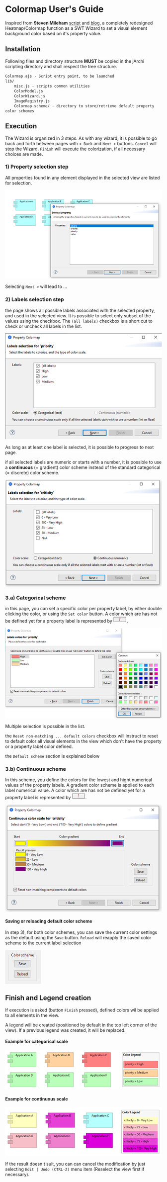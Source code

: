 # Colormap User's Guide

Inspired from **Steven Mileham** [script](https://gist.github.com/smileham/4bbca832d8fe629b72beb4e2b9a4b7ea) and [blog](https://smileham.co.uk/2022/06/15/archi-jarchi-and-rag-status-maps/), a completely redesigned Heatmap/Colormap function as a SWT Wizard to set a visual element background color based on it's property value.

## Installation
Following files and directory structure **MUST** be copied in the jArchi scripting directory and shall respect the tree structure.

```
Colormap.ajs - Script entry point, to be launched
lib/
    misc.js - scripts common utilities
    ColorModel.js 
    ColorWizard.js
    ImageRegistry.js
    Colormap.scheme/ - directory to store/retrieve default property color schemes
```

## Execution
The Wizard is organized in 3 steps. As with any wizard, it is possible to go back and forth between pages with `< Back` and `Next >` buttons. `Cancel` will stop the Wizard. `Finish` will execute the colorization, if all necessary choices are made.

### 1) Property selection step
All properties found in any element displayed in the selected view are listed for selection.

![Property selection](./img/Property%20list.png)

Selecting `Next >` will lead to ...

### 2) Labels selection step
the page shows all possible labels associated with the selected property, and used in the selected view. It is possible to select only subset of the values using the checkbox. The `(all labels)` checkbox is a short cut to check or uncheck all labels in the list.

![Labels selection](./img/Property%20labels%20selection.png)

As long as at least one label is selected, it is possible to progress to next page.

if all selected labels are numeric or starts with a number, it is possible to use a **continuous** (= gradient) color scheme instead of the standard categorical (= discrete) color scheme.

![Numeric Labels](./img/Property%20labels%20selection%202.png)

### 3.a) Categorical scheme 

in this page, you can set a specific color per property label, by either double clicking the color, or using the `Set color` button.
A color which are has not be defined yet for a property label is represented by ![Unknown color](./img/UnknownColor.png).

![Categorical](./img/Category%20scheme%20colors.png)

Multiple selection is possible in the list.

the `Reset non-matching ... default colors` checkbox will instruct to reset to default color all visual elements in the view which don't have the property or a property label color defined.

the `Default scheme` section is explained below

### 3.b) Continuous scheme 

In this scheme, you define the colors for the lowest and hight numerical values of the property labels. A gradient color scheme is applied to each label numerical value. A color which are has not be defined yet for a property label is represented by ![Unknown color](./img/UnknownColor.png).


![Continuous](./img/Continuous%20scheme%20colors.png)

#### Saving or reloading default color scheme

In step 3), for both color schemes, you can save the current color settings as the default using the `Save` button. `Reload` will reapply the saved color scheme to the current label selection

![default scheme](./img/Default%20Color.png)

## Finish and Legend creation

If execution is asked (button `Finish` pressed), defined colors wil be applied to all elements in the view. 

A legend will be created (positioned by default in the top left corner of the view). If a previous legend was created, it will be replaced.

#### Example for categorical scale
![Categorical result](./img/Category%20Scheme%20Result.png)

#### Example for continuous scale
![Continuous result](./img/Continuous%20color%20output.png)

If the result doesn't suit, you can can cancel the modification by just selecting `Edit | Undo (CTRL-Z)` menu item (Reselect the view first if necessary).


